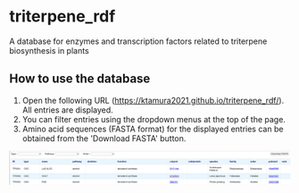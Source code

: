 # triterpene_rdf
A database for enzymes and transcription factors related to triterpene biosynthesis in plants

## How to use the database
1. Open the following URL (https://ktamura2021.github.io/triterpene_rdf/). All entries are displayed.
2. You can filter entries using the dropdown menus at the top of the page.
3. Amino acid sequences (FASTA format) for the displayed entries can be obtained from the 'Download FASTA' button.

![screenshot](tmp/image01.png)
